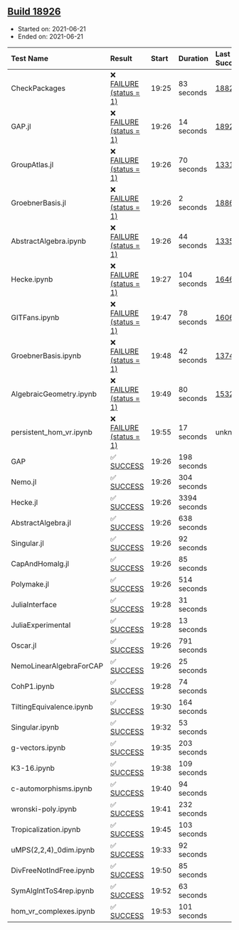 ## [Build 18926](https://oscarci.mathematik.uni-kl.de/job/oscar/18926/)

* Started on: 2021-06-21
* Ended on: 2021-06-21

| Test Name    | Result | Start | Duration | Last Success | First Failure |
|:-------------|:-------|:------|:---------|:-------------|:--------------|
| CheckPackages | ❌ [FAILURE (status = 1)](https://oscarci.mathematik.uni-kl.de/job/oscar/18926/artifact/logs/build-18926/CheckPackages.log) | 19:25 | 83 seconds | [18822](https://oscarci.mathematik.uni-kl.de/job/oscar/18822/) | [18823](https://oscarci.mathematik.uni-kl.de/job/oscar/18823/) |
| GAP.jl | ❌ [FAILURE (status = 1)](https://oscarci.mathematik.uni-kl.de/job/oscar/18926/artifact/logs/build-18926/GAP.jl.log) | 19:26 | 14 seconds | [18925](https://oscarci.mathematik.uni-kl.de/job/oscar/18925/) | [18926](https://oscarci.mathematik.uni-kl.de/job/oscar/18926/) |
| GroupAtlas.jl | ❌ [FAILURE (status = 1)](https://oscarci.mathematik.uni-kl.de/job/oscar/18926/artifact/logs/build-18926/GroupAtlas.jl.log) | 19:26 | 70 seconds | [13311](https://oscarci.mathematik.uni-kl.de/job/oscar/13311/) | [13312](https://oscarci.mathematik.uni-kl.de/job/oscar/13312/) |
| GroebnerBasis.jl | ❌ [FAILURE (status = 1)](https://oscarci.mathematik.uni-kl.de/job/oscar/18926/artifact/logs/build-18926/GroebnerBasis.jl.log) | 19:26 | 2 seconds | [18864](https://oscarci.mathematik.uni-kl.de/job/oscar/18864/) | [18865](https://oscarci.mathematik.uni-kl.de/job/oscar/18865/) |
| AbstractAlgebra.ipynb | ❌ [FAILURE (status = 1)](https://oscarci.mathematik.uni-kl.de/job/oscar/18926/artifact/logs/build-18926/AbstractAlgebra.ipynb.log) | 19:26 | 44 seconds | [13355](https://oscarci.mathematik.uni-kl.de/job/oscar/13355/) | [13356](https://oscarci.mathematik.uni-kl.de/job/oscar/13356/) |
| Hecke.ipynb | ❌ [FAILURE (status = 1)](https://oscarci.mathematik.uni-kl.de/job/oscar/18926/artifact/logs/build-18926/Hecke.ipynb.log) | 19:27 | 104 seconds | [16463](https://oscarci.mathematik.uni-kl.de/job/oscar/16463/) | [16464](https://oscarci.mathematik.uni-kl.de/job/oscar/16464/) |
| GITFans.ipynb | ❌ [FAILURE (status = 1)](https://oscarci.mathematik.uni-kl.de/job/oscar/18926/artifact/logs/build-18926/GITFans.ipynb.log) | 19:47 | 78 seconds | [16068](https://oscarci.mathematik.uni-kl.de/job/oscar/16068/) | [16069](https://oscarci.mathematik.uni-kl.de/job/oscar/16069/) |
| GroebnerBasis.ipynb | ❌ [FAILURE (status = 1)](https://oscarci.mathematik.uni-kl.de/job/oscar/18926/artifact/logs/build-18926/GroebnerBasis.ipynb.log) | 19:48 | 42 seconds | [13748](https://oscarci.mathematik.uni-kl.de/job/oscar/13748/) | [13749](https://oscarci.mathematik.uni-kl.de/job/oscar/13749/) |
| AlgebraicGeometry.ipynb | ❌ [FAILURE (status = 1)](https://oscarci.mathematik.uni-kl.de/job/oscar/18926/artifact/logs/build-18926/AlgebraicGeometry.ipynb.log) | 19:49 | 80 seconds | [15322](https://oscarci.mathematik.uni-kl.de/job/oscar/15322/) | [15323](https://oscarci.mathematik.uni-kl.de/job/oscar/15323/) |
| persistent_hom_vr.ipynb | ❌ [FAILURE (status = 1)](https://oscarci.mathematik.uni-kl.de/job/oscar/18926/artifact/logs/build-18926/persistent_hom_vr.ipynb.log) | 19:55 | 17 seconds | unknown | unknown |
| GAP | ✅ [SUCCESS](https://oscarci.mathematik.uni-kl.de/job/oscar/18926/artifact/logs/build-18926/GAP.log) | 19:26 | 198 seconds |  |  |
| Nemo.jl | ✅ [SUCCESS](https://oscarci.mathematik.uni-kl.de/job/oscar/18926/artifact/logs/build-18926/Nemo.jl.log) | 19:26 | 304 seconds |  |  |
| Hecke.jl | ✅ [SUCCESS](https://oscarci.mathematik.uni-kl.de/job/oscar/18926/artifact/logs/build-18926/Hecke.jl.log) | 19:26 | 3394 seconds |  |  |
| AbstractAlgebra.jl | ✅ [SUCCESS](https://oscarci.mathematik.uni-kl.de/job/oscar/18926/artifact/logs/build-18926/AbstractAlgebra.jl.log) | 19:26 | 638 seconds |  |  |
| Singular.jl | ✅ [SUCCESS](https://oscarci.mathematik.uni-kl.de/job/oscar/18926/artifact/logs/build-18926/Singular.jl.log) | 19:26 | 92 seconds |  |  |
| CapAndHomalg.jl | ✅ [SUCCESS](https://oscarci.mathematik.uni-kl.de/job/oscar/18926/artifact/logs/build-18926/CapAndHomalg.jl.log) | 19:26 | 85 seconds |  |  |
| Polymake.jl | ✅ [SUCCESS](https://oscarci.mathematik.uni-kl.de/job/oscar/18926/artifact/logs/build-18926/Polymake.jl.log) | 19:26 | 514 seconds |  |  |
| JuliaInterface | ✅ [SUCCESS](https://oscarci.mathematik.uni-kl.de/job/oscar/18926/artifact/logs/build-18926/JuliaInterface.log) | 19:28 | 31 seconds |  |  |
| JuliaExperimental | ✅ [SUCCESS](https://oscarci.mathematik.uni-kl.de/job/oscar/18926/artifact/logs/build-18926/JuliaExperimental.log) | 19:28 | 13 seconds |  |  |
| Oscar.jl | ✅ [SUCCESS](https://oscarci.mathematik.uni-kl.de/job/oscar/18926/artifact/logs/build-18926/Oscar.jl.log) | 19:26 | 791 seconds |  |  |
| NemoLinearAlgebraForCAP | ✅ [SUCCESS](https://oscarci.mathematik.uni-kl.de/job/oscar/18926/artifact/logs/build-18926/NemoLinearAlgebraForCAP.log) | 19:26 | 25 seconds |  |  |
| CohP1.ipynb | ✅ [SUCCESS](https://oscarci.mathematik.uni-kl.de/job/oscar/18926/artifact/logs/build-18926/CohP1.ipynb.log) | 19:28 | 74 seconds |  |  |
| TiltingEquivalence.ipynb | ✅ [SUCCESS](https://oscarci.mathematik.uni-kl.de/job/oscar/18926/artifact/logs/build-18926/TiltingEquivalence.ipynb.log) | 19:30 | 164 seconds |  |  |
| Singular.ipynb | ✅ [SUCCESS](https://oscarci.mathematik.uni-kl.de/job/oscar/18926/artifact/logs/build-18926/Singular.ipynb.log) | 19:32 | 53 seconds |  |  |
| g-vectors.ipynb | ✅ [SUCCESS](https://oscarci.mathematik.uni-kl.de/job/oscar/18926/artifact/logs/build-18926/g-vectors.ipynb.log) | 19:35 | 203 seconds |  |  |
| K3-16.ipynb | ✅ [SUCCESS](https://oscarci.mathematik.uni-kl.de/job/oscar/18926/artifact/logs/build-18926/K3-16.ipynb.log) | 19:38 | 109 seconds |  |  |
| c-automorphisms.ipynb | ✅ [SUCCESS](https://oscarci.mathematik.uni-kl.de/job/oscar/18926/artifact/logs/build-18926/c-automorphisms.ipynb.log) | 19:40 | 94 seconds |  |  |
| wronski-poly.ipynb | ✅ [SUCCESS](https://oscarci.mathematik.uni-kl.de/job/oscar/18926/artifact/logs/build-18926/wronski-poly.ipynb.log) | 19:41 | 232 seconds |  |  |
| Tropicalization.ipynb | ✅ [SUCCESS](https://oscarci.mathematik.uni-kl.de/job/oscar/18926/artifact/logs/build-18926/Tropicalization.ipynb.log) | 19:45 | 103 seconds |  |  |
| uMPS(2,2,4)_0dim.ipynb | ✅ [SUCCESS](https://oscarci.mathematik.uni-kl.de/job/oscar/18926/artifact/logs/build-18926/uMPS-2-2-4-_0dim.ipynb.log) | 19:33 | 92 seconds |  |  |
| DivFreeNotIndFree.ipynb | ✅ [SUCCESS](https://oscarci.mathematik.uni-kl.de/job/oscar/18926/artifact/logs/build-18926/DivFreeNotIndFree.ipynb.log) | 19:50 | 85 seconds |  |  |
| SymAlgIntToS4rep.ipynb | ✅ [SUCCESS](https://oscarci.mathematik.uni-kl.de/job/oscar/18926/artifact/logs/build-18926/SymAlgIntToS4rep.ipynb.log) | 19:52 | 63 seconds |  |  |
| hom_vr_complexes.ipynb | ✅ [SUCCESS](https://oscarci.mathematik.uni-kl.de/job/oscar/18926/artifact/logs/build-18926/hom_vr_complexes.ipynb.log) | 19:53 | 101 seconds |  |  |
